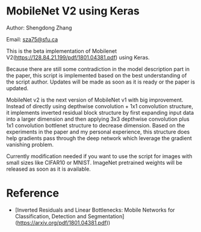 # MobileNet V2 using Keras

Author: Shengdong Zhang

Email: sza75@sfu.ca

This is the beta implementation of Mobilenet V2(https://128.84.21.199/pdf/1801.04381.pdf) using Keras.

Because there are still some contradiction in the model description part in the paper, this script is implemented based on the best understanding of the script author. Updates will be made as soon as it is ready or the paper is updated.

MobileNet v2 is the next version of MobileNet v1 with big improvement. Instead of directly using depthwise convolution + 1x1 convolution structure, it implements inverted residual block structure by first expanding input data into a larger dimension and then applying 3x3 depthwise convolution plus 1x1 convolution bottlenet structure to decrease dimension. Based on the experiments in the paper and my personal experience, this structure does help gradients pass through the deep network which leverage the gradient vanishing problem.

Currently modification needed if you want to use the script for images with small sizes like CIFAR10 or MNIST. ImageNet pretrained weights will be released as soon as it is available.

# Reference
- [Inverted Residuals and Linear Bottlenecks: Mobile Networks for Classification, Detection and Segmentation]
(https://arxiv.org/pdf/1801.04381.pdf))
